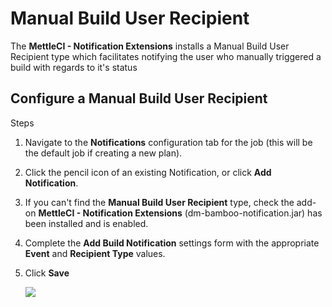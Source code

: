 # Manual Build User Recipient

The **MettleCI - Notification Extensions** installs a Manual Build User Recipient type which facilitates notifying the user who manually triggered a build with regards to it's status

## Configure a Manual Build User Recipient

Steps

1.  Navigate to the **Notifications** configuration tab for the job (this will be the default job if creating a new plan).
    
2.  Click the pencil icon of an existing Notification, or click **Add Notification**.
    
3.  If you can't find the **Manual Build User Recipient** type, check the add-on **MettleCI - Notification Extensions** (dm-bamboo-notification.jar) has been installed and is enabled.
    
4.  Complete the **Add Build Notification** settings form with the appropriate **Event** and **Recipient Type** values.
    
5.  Click **Save**
    
    ![](./attachments/image2017-3-10_11-17-2.png)
